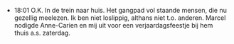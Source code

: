 - 18:01	O.K. In de trein naar huis. Het gangpad vol staande mensen, die nu gezellig meelezen. Ik ben niet loslippig, althans niet t.o. anderen. Marcel nodigde Anne-Carien en mij uit voor een verjaardagsfeestje bij hem thuis a.s. zaterdag.